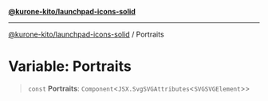 [**@kurone-kito/launchpad-icons-solid**](../README.md)

***

[@kurone-kito/launchpad-icons-solid](../globals.md) / Portraits

# Variable: Portraits

> `const` **Portraits**: `Component`\<`JSX.SvgSVGAttributes`\<`SVGSVGElement`\>\>

